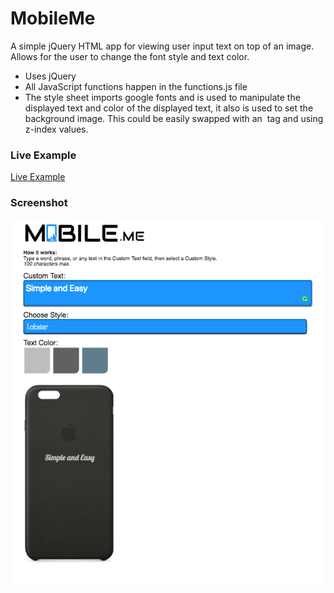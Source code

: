 # MobileMe
A simple jQuery HTML app for viewing user input text on top of an image. Allows for the user to change the font style and text color.

- Uses jQuery
- All JavaScript functions happen in the functions.js file
- The style sheet imports google fonts and is used to manipulate the displayed text and color of the displayed text, it also is used to set the background image. This could be easily swapped with an <img> tag and using z-index values.

### Live Example
[Live Example](https://linuxsandbox.coleman.edu/~ad660252086/com319/week06/)
### Screenshot
<img src="mobileMe-screenshot.png" />
